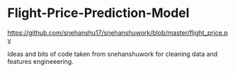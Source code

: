 # Flight-Price-Prediction-Model

https://github.com/snehanshu17/snehanshuwork/blob/master/flight_price.py

Ideas and bits of code taken from snehanshuwork for cleaning data and features engineeering.
